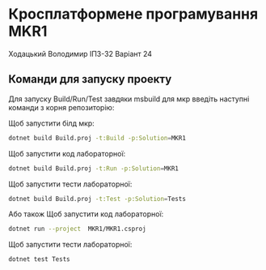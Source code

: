 # Кросплатформене програмування MKR1

Ходацький Володимир
ІПЗ-32
Варіант 24

## Команди для запуску проекту

Для запуску Build/Run/Test завдяки msbuild для мкр введіть наступні команди з корня репозиторію:

Щоб запустити білд мкр:
```bash
dotnet build Build.proj -t:Build -p:Solution=MKR1
```

Щоб запустити код лабораторної:
```bash
dotnet build Build.proj -t:Run -p:Solution=MKR1
```

Щоб запустити тести лабораторної:
```bash
dotnet build Build.proj -t:Test -p:Solution=Tests
```


Або також
Щоб запустити код лабораторної:
```bash
dotnet run --project  MKR1/MKR1.csproj
```



Щоб запустити тести лабораторної:
```bash
dotnet test Tests
```
